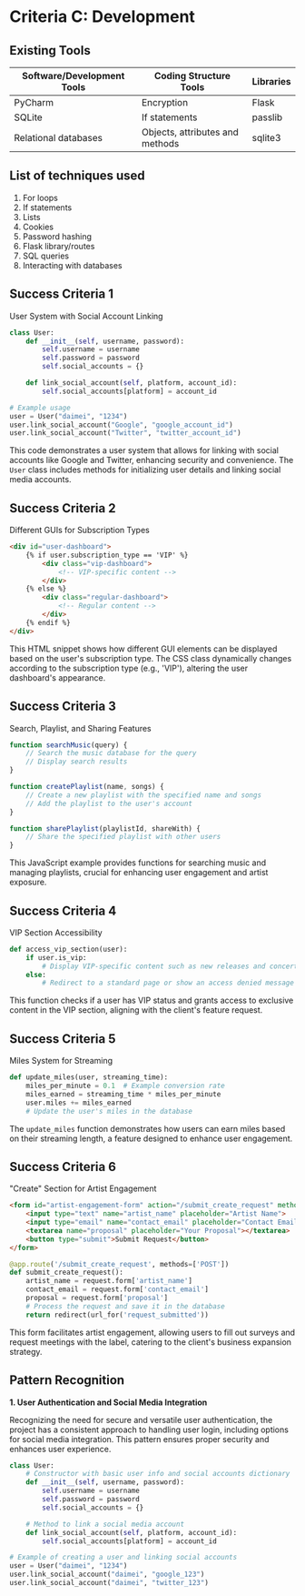 # Criteria C: Development
## Existing Tools

| Software/Development Tools | Coding Structure Tools          | Libraries      |
|----------------------------|---------------------------------|----------------|
| PyCharm                    |Encryption                       | Flask          |
| SQLite                     | If statements                   | passlib        |
| Relational databases       | Objects, attributes and methods | sqlite3        |

## List of techniques used
1. For loops
2. If statements
3. Lists
4. Cookies
5. Password hashing
6. Flask library/routes
7. SQL queries
8. Interacting with databases



## Success Criteria 1
User System with Social Account Linking

```python
class User:
    def __init__(self, username, password):
        self.username = username
        self.password = password
        self.social_accounts = {}

    def link_social_account(self, platform, account_id):
        self.social_accounts[platform] = account_id

# Example usage
user = User("daimei", "1234")
user.link_social_account("Google", "google_account_id")
user.link_social_account("Twitter", "twitter_account_id")
```

This code demonstrates a user system that allows for linking with social accounts like Google and Twitter, enhancing security and convenience. The `User` class includes methods for initializing user details and linking social media accounts.


## Success Criteria 2
Different GUIs for Subscription Types

```html
<div id="user-dashboard">
    {% if user.subscription_type == 'VIP' %}
        <div class="vip-dashboard">
            <!-- VIP-specific content -->
        </div>
    {% else %}
        <div class="regular-dashboard">
            <!-- Regular content -->
        </div>
    {% endif %}
</div>
```

This HTML snippet shows how different GUI elements can be displayed based on the user's subscription type. The CSS class dynamically changes according to the subscription type (e.g., 'VIP'), altering the user dashboard's appearance.


## Success Criteria 3
Search, Playlist, and Sharing Features

```javascript
function searchMusic(query) {
    // Search the music database for the query
    // Display search results
}

function createPlaylist(name, songs) {
    // Create a new playlist with the specified name and songs
    // Add the playlist to the user's account
}

function sharePlaylist(playlistId, shareWith) {
    // Share the specified playlist with other users
}
```

This JavaScript example provides functions for searching music and managing playlists, crucial for enhancing user engagement and artist exposure.


## Success Criteria 4
VIP Section Accessibility

```python
def access_vip_section(user):
    if user.is_vip:
        # Display VIP-specific content such as new releases and concerts
    else:
        # Redirect to a standard page or show an access denied message
```

This function checks if a user has VIP status and grants access to exclusive content in the VIP section, aligning with the client's feature request.


## Success Criteria 5
Miles System for Streaming

```python
def update_miles(user, streaming_time):
    miles_per_minute = 0.1  # Example conversion rate
    miles_earned = streaming_time * miles_per_minute
    user.miles += miles_earned
    # Update the user's miles in the database
```

The `update_miles` function demonstrates how users can earn miles based on their streaming length, a feature designed to enhance user engagement.


## Success Criteria 6
"Create" Section for Artist Engagement

```html
<form id="artist-engagement-form" action="/submit_create_request" method="post">
    <input type="text" name="artist_name" placeholder="Artist Name">
    <input type="email" name="contact_email" placeholder="Contact Email">
    <textarea name="proposal" placeholder="Your Proposal"></textarea>
    <button type="submit">Submit Request</button>
</form>
```

```python
@app.route('/submit_create_request', methods=['POST'])
def submit_create_request():
    artist_name = request.form['artist_name']
    contact_email = request.form['contact_email']
    proposal = request.form['proposal']
    # Process the request and save it in the database
    return redirect(url_for('request_submitted'))
```

This form facilitates artist engagement, allowing users to fill out surveys and request meetings with the label, catering to the client's business expansion strategy.


## Pattern Recognition

**1. User Authentication and Social Media Integration**

Recognizing the need for secure and versatile user authentication, the project has a consistent approach to handling user login, including options for social media integration. This pattern ensures proper security and enhances user experience.

```python
class User:
    # Constructor with basic user info and social accounts dictionary
    def __init__(self, username, password):
        self.username = username
        self.password = password
        self.social_accounts = {}

    # Method to link a social media account
    def link_social_account(self, platform, account_id):
        self.social_accounts[platform] = account_id

# Example of creating a user and linking social accounts
user = User("daimei", "1234")
user.link_social_account("daimei", "google_123")
user.link_social_account("daimei", "twitter_123")
```


